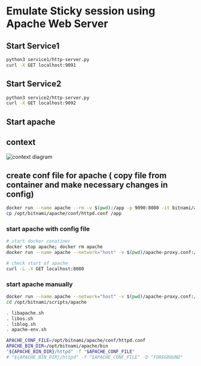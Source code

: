 # Emulate Sticky session using Apache Web Server

## Start Service1
```sh
python3 service1/http-server.py
curl -X GET localhost:9091
```
## Start Service2
```sh
python3 service2/http-server.py
curl -X GET localhost:9092
```

## Start apache
## context
![context diagram](https://i.ibb.co/PcGjsz8/apache-sticky.jpg)

## create conf file for apache ( copy file from container and make necessary changes in config) 
```sh
docker run --name apache --rm -v $(pwd):/app -p 9090:8080 -it bitnami/apache:latest sh
cp /opt/bitnami/apache/conf/httpd.conf /app
```

### start apache with config file
```sh
# start docker conatiner 
docker stop apache; docker rm apache
docker run --name apache --network="host" -v $(pwd)/apache-proxy.conf:/opt/bitnami/apache/conf/httpd.conf bitnami/apache:latest

# check start of apache 
curl -L -X GET localhost:8080
```

### start apache manually
```sh
docker run --name apache --network="host" -v $(pwd)/apache-proxy.conf:/opt/bitnami/apache/conf/httpd.conf -it bitnami/apache:latest sh
cd /opt/bitnami/scripts/apache

. libapache.sh
. libos.sh
. liblog.sh
. apache-env.sh

APACHE_CONF_FILE=/opt/bitnami/apache/conf/httpd.conf
APACHE_BIN_DIR=/opt/bitnami/apache/bin
"${APACHE_BIN_DIR}/httpd" -f "$APACHE_CONF_FILE"
# "${APACHE_BIN_DIR}/httpd" -f "$APACHE_CONF_FILE" -D "FOREGROUND"

```
